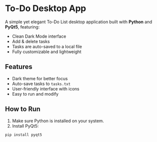 # To-Do Desktop App

A simple yet elegant To-Do List desktop application built with **Python** and **PyQt5**, featuring:

- Clean Dark Mode interface  
- Add & delete tasks  
- Tasks are auto-saved to a local file  
- Fully customizable and lightweight  

## Features

- Dark theme for better focus  
- Auto-save tasks to `tasks.txt`  
- User-friendly interface with icons  
- Easy to run and modify

## How to Run

1. Make sure Python is installed on your system.
2. Install PyQt5:
```bash
pip install pyqt5
